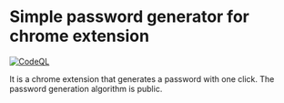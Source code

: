 # Simple password generator for chrome extension

[![CodeQL](https://github.com/marc0468/password-generator-chrome-extension/actions/workflows/codeql-analysis.yml/badge.svg?branch=master)](https://github.com/marc0468/password-generator-chrome-extension/actions/workflows/codeql-analysis.yml)

It is a chrome extension that generates a password with one click.
The password generation algorithm is public.
